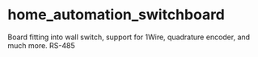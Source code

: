 # home_automation_switchboard
Board fitting into wall switch, support for 1Wire, quadrature encoder, and much more. RS-485
